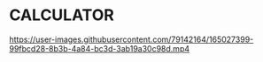# CALCULATOR




https://user-images.githubusercontent.com/79142164/165027399-99fbcd28-8b3b-4a84-bc3d-3ab19a30c98d.mp4

